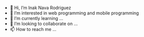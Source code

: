 - 👋 Hi, I’m Inak Nava Rodriguez
- 👀 I’m interested in web programming and mobile programming 
- 🌱 I’m currently learning ...
- 💞️ I’m looking to collaborate on ...
- 📫 How to reach me ...

<!---
NavaSan/NavaSan is a ✨ special ✨ repository because its `README.md` (this file) appears on your GitHub profile.
You can click the Preview link to take a look at your changes.
--->
